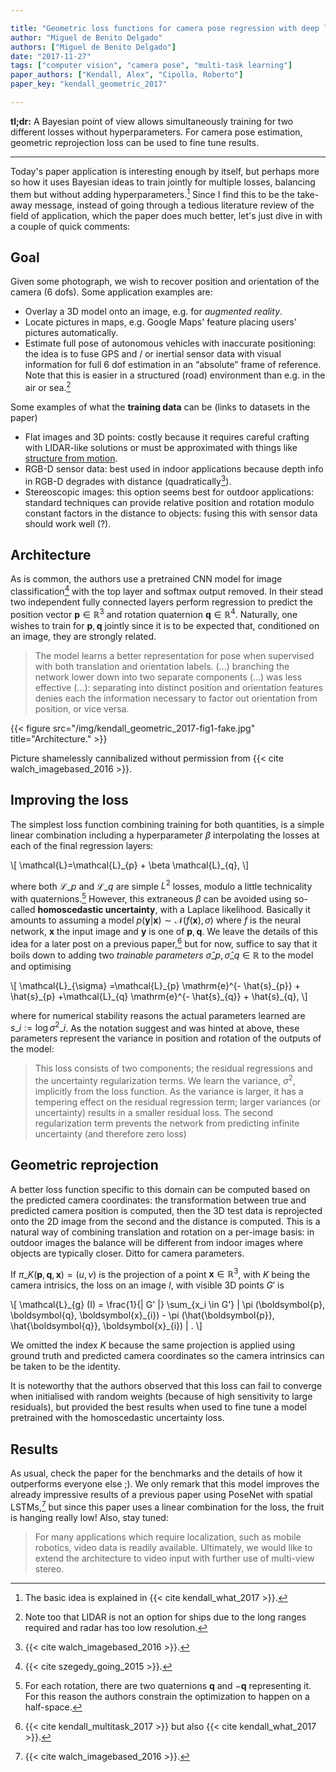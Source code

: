 ```yaml
---

title: "Geometric loss functions for camera pose regression with deep learning"
author: "Miguel de Benito Delgado"
authors: ["Miguel de Benito Delgado"]
date: "2017-11-27"
tags: ["computer vision", "camera pose", "multi-task learning"]
paper_authors: ["Kendall, Alex", "Cipolla, Roberto"]
paper_key: "kendall_geometric_2017"

---
```


**tl;dr:** A Bayesian point of view allows simultaneously training for two 
different losses without hyperparameters. For camera pose estimation, geometric 
reprojection loss can be used to fine tune results.

---

Today's paper application is interesting enough by itself, but perhaps more so 
how it uses Bayesian ideas to train jointly for multiple losses, balancing them 
but without adding hyperparameters.[^1] Since I find this to be the take-away 
message, instead of going through a tedious literature review of the field of 
application, which the paper does much better, let's just dive in with a couple 
of quick comments:

## Goal

Given some photograph, we wish to recover position and orientation of the 
camera (6 dofs). Some application examples are:

* Overlay a 3D model onto an image, e.g. for *augmented reality*.
* Locate pictures in maps, e.g. Google Maps' feature placing users' pictures 
  automatically.
* Estimate full pose of autonomous vehicles with inaccurate positioning: the 
  idea is to fuse GPS and / or inertial sensor data with visual information for 
  full 6 dof estimation in an “absolute” frame of reference. Note that this 
  is easier in a structured (road) environment than e.g. in the air or sea.[^2]

Some examples of what the **training data** can be (links to datasets in the 
paper)

* Flat images and 3D points: costly because it requires careful crafting with 
  LIDAR-like solutions or must be approximated with things like [structure from 
  motion](https://en.wikipedia.org/wiki/Structure_from_motion).
* RGB-D sensor data: best used in indoor applications because depth info in 
  RGB-D degrades with distance (quadratically[^3]).
* Stereoscopic images: this option seems best for outdoor applications: 
  standard techniques can provide relative position and rotation modulo 
  constant factors in the distance to objects: fusing this with sensor data 
  should work well (?).

## Architecture

As is common, the authors use a pretrained CNN model for image 
classification[^4] with the top layer and softmax output removed. In their 
stead two independent fully connected layers perform regression to predict the 
position vector $\boldsymbol{p} \in \mathbb{R}^3$ and rotation quaternion 
$\boldsymbol{q} \in \mathbb{R}^4$. Naturally, one wishes to train for 
$\boldsymbol{p}, \boldsymbol{q}$ jointly since it is to be expected that, 
conditioned on an image, they are strongly related.

> The model learns a better representation for pose when supervised with both 
> translation and orientation labels. (…) branching the network lower down 
> into two separate components (…) was less effective (…): separating into 
> distinct position and orientation features denies each the information 
> necessary to factor out orientation from position, or vice versa.

{{< figure src="/img/kendall_geometric_2017-fig1-fake.jpg" 
           title="Architecture." >}}

Picture shamelessly cannibalized without permission from
{{< cite walch_imagebased_2016 >}}.

## Improving the loss

The simplest loss function combining training for both quantities, is a simple 
linear combination including a hyperparameter $\beta$ interpolating the losses 
at each of the final regression layers:

\\[ \mathcal{L}=\mathcal{L}\_{p} + \beta \mathcal{L}\_{q}, \\]

where both $\mathcal{L}\_{p}$ and $\mathcal{L}\_{q}$ are simple $L^2$ losses, 
modulo a little technicality with quaternions.[^5] However, this extraneous 
$\beta$ can be avoided using so-called **homoscedastic uncertainty**, with a 
Laplace likelihood. Basically it amounts to assuming a model $p 
(\boldsymbol{y}|\boldsymbol{x}) \sim \mathcal{N} (f (\boldsymbol{x}), \sigma)$ 
where $f$ is the neural network, $\boldsymbol{x}$ the input image and 
$\boldsymbol{y}$ is one of $\boldsymbol{p}, \boldsymbol{q}$. We leave the 
details of this idea for a later post on a previous paper,[^6] but for now, 
suffice to say that it boils down to adding two *trainable parameters* 
$\hat{\sigma}\_{p}, \hat{\sigma}\_{q} \in \mathbb{R}$ to the model and 
optimising

\\[ \mathcal{L}\_{\sigma} =\mathcal{L}\_{p} \mathrm{e}^{- \hat{s}\_{p}} +
   \hat{s}\_{p} +\mathcal{L}\_{q} \mathrm{e}^{- \hat{s}\_{q}} + \hat{s}\_{q},
\\]

where for numerical stability reasons the actual parameters learned are 
$s\_{i} := \log \sigma^2\_{i}$. As the notation suggest and was hinted at 
above, these parameters represent the variance in position and rotation of the 
outputs of the model:

> This loss consists of two components; the residual regressions and the 
> uncertainty regularization terms. We learn the variance, $\sigma^2$, 
> implicitly from the loss function. As the variance is larger, it has a 
> tempering effect on the residual regression term; larger variances (or 
> uncertainty) results in a smaller residual loss. The second regularization 
> term prevents the network from predicting infinite uncertainty (and therefore 
> zero loss)

## Geometric reprojection

A better loss function specific to this domain can be computed based on the 
predicted camera coordinates: the transformation between true and predicted 
camera position is computed, then the 3D test data is reprojected onto the 2D 
image from the second and the distance is computed. This is a natural way of 
combining translation and rotation on a per-image basis: in outdoor images the 
balance will be different from indoor images where objects are typically 
closer. Ditto for camera parameters.

If $\pi \_{K} (\boldsymbol{p}, \boldsymbol{q}, \boldsymbol{x}) = (u, v)$ is 
the projection of a point $\boldsymbol{x} \in \mathbb{R}^3$, with $K$ being the 
camera intrisics, the loss on an image $I$, with visible 3D points $G'$ is

\\[ \mathcal{L}\_{g} (I) = \frac{1}{| G' |}  \sum\_{x_i \in G'} \| \pi
   (\boldsymbol{p}, \boldsymbol{q}, \boldsymbol{x}\_{i}) - \pi
   (\hat{\boldsymbol{p}}, \hat{\boldsymbol{q}}, \boldsymbol{x}\_{i}) \| . \\]

We omitted the index $K$ because the same projection is applied using ground 
truth and predicted camera coordinates so the camera intrinsics can be taken to 
be the identity.

It is noteworthy that the authors observed that this loss can fail to converge 
when initialised with random weights (because of high sensitivity to large 
residuals), but provided the best results when used to fine tune a model 
pretrained with the homoscedastic uncertainty loss.

## Results

As usual, check the paper for the benchmarks and the details of how it 
outperforms everyone else ;). We only remark that this model improves the 
already impressive results of a previous paper using PoseNet with spatial
LSTMs,[^7] but since this paper uses a linear combination for the loss,
the fruit is hanging really low! Also, stay tuned:

> For many applications which require localization, such as mobile robotics, 
> video data is readily available. Ultimately, we would like to extend the 
> architecture to video input with further use of multi-view stereo.


[^1]: The basic idea is explained in {{< cite kendall_what_2017 >}}.
[^2]: Note too that LIDAR is not an option for ships due to the long ranges required and radar has too low resolution.
[^3]: {{< cite walch_imagebased_2016 >}}.
[^4]: {{< cite szegedy_going_2015 >}}.
[^5]: For each rotation, there are two quaternions $\boldsymbol{q}$ and $-\boldsymbol{q}$ representing it. For this reason the authors constrain the optimization to happen on a half-space.
[^6]: {{< cite kendall_multitask_2017 >}} but also {{< cite kendall_what_2017 >}}.
[^7]: {{< cite walch_imagebased_2016 >}}.
